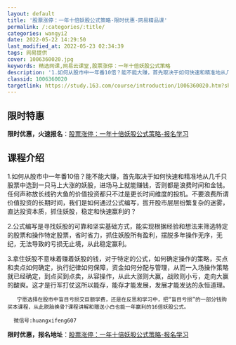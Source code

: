 ```yaml
---
layout: default
title: '股票涨停：一年十倍妖股公式策略-限时优惠-网易精品课'
permalink: /:categories/:title/
categories: wangyi2
date: 2022-05-22 14:29:50
last_modified_at: 2022-05-23 02:34:39
tags: 网易提供
cover: 1006360020.jpg
keywords: 精选网课,网易云课堂,股票涨停：一年十倍妖股公式策略
description: '1.如何从股市中一年番10倍？能不能大赚，首先取决于如何快速和精准地从几千只股票中选到一只马上大涨的妖股，进场马上就能赚'
classid: 1006360020
targetlink: https://study.163.com/course/introduction/1006360020.htm?share=1&shareId=1025206652&utm_campaign=share&utm_medium=iphoneShare&utm_source=&utm_u=1025206652
---
```


## 限时特惠

**限时优惠，火速报名**：[股票涨停：一年十倍妖股公式策略-报名学习](https://study.163.com/course/introduction/1006360020.htm?share=1&shareId=1025206652&utm_campaign=share&utm_medium=iphoneShare&utm_source=&utm_u=1025206652)

## 课程介绍

1.如何从股市中一年番10倍？能不能大赚，首先取决于如何快速和精准地从几千只股票中选到一只马上大涨的妖股，进场马上就能赚钱，否则都是浪费时间和金钱。任何声称放长线钓大鱼的价值投资都只不过是更长时间维度的投机。不要浪费所谓价值投资的长期时间，我们是如何通过公式编写，拔开股市层层纷繁复杂的迷雾，直达投资本质，抓住妖股，稳定和快速赢利的？



2.公式编写是寻找妖股的可靠和坚实基础方式，能实现根据经验和想法来筛选特定的股票和操作特定股票，省时省力，抓住妖股所有盈利，摆脱多年操作无序，无纪，无法导致的亏损无止境，从此稳定赢利。

3.拿住妖股不意味着赚着妖股的钱，对于特定的公式，如何确定操作的策略，买点和卖点如何确定，执行纪律如何保障，资金如何分配与管理，从而一入场操作策略就已经确定，到点买到点卖，从容操作，从此大涨则大赢，战败则小亏，走向大赢的酸爽。这才是行军打仗这所以能存，能存才能发展，发展才能发达的永恒道理。



       宁愿选择在股市中盲目亏损交巨额学费，还是在反思和学习中，把“盲目亏损”的一部分钱购买本课程，从此脱胎换骨?课程讲解和赠送小白也能一年赢利的16倍妖股公式。

      微信号:huangxifeng607

**限时优惠，报名地址**：[股票涨停：一年十倍妖股公式策略-报名学习](https://study.163.com/course/introduction/1006360020.htm?share=1&shareId=1025206652&utm_campaign=share&utm_medium=iphoneShare&utm_source=&utm_u=1025206652)


